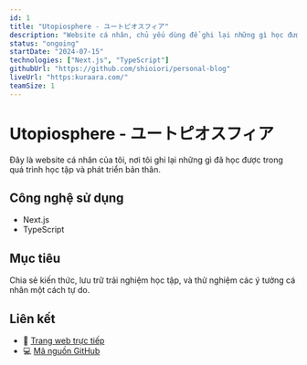 ```yaml
---
id: 1
title: "Utopiosphere - ユートピオスフィア"
description: "Website cá nhân, chủ yếu dùng để ghi lại những gì học được trong quá trình học tập và phát triển."
status: "ongoing"
startDate: "2024-07-15"
technologies: ["Next.js", "TypeScript"]
githubUrl: "https://github.com/shioiori/personal-blog"
liveUrl: "https:kuraara.com/"
teamSize: 1
---
```


# Utopiosphere - ユートピオスフィア

Đây là website cá nhân của tôi, nơi tôi ghi lại những gì đã học được trong quá trình học tập và phát triển bản thân.

## Công nghệ sử dụng

- Next.js  
- TypeScript

## Mục tiêu

Chia sẻ kiến thức, lưu trữ trải nghiệm học tập, và thử nghiệm các ý tưởng cá nhân một cách tự do.

## Liên kết

- 🔗 [Trang web trực tiếp](https://www.kuraara.com/)  
- 💻 [Mã nguồn GitHub](https://github.com/shioiori/personal-blog)
